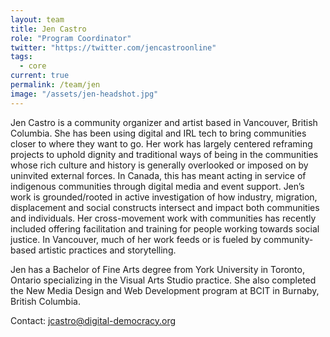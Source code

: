 ```yaml
---
layout: team
title: Jen Castro
role: "Program Coordinator"
twitter: "https://twitter.com/jencastroonline"
tags:
  - core
current: true
permalink: /team/jen
image: "/assets/jen-headshot.jpg"
---
```

Jen Castro is a community organizer and artist based in Vancouver, British Columbia. She has been using digital and IRL tech to bring communities closer to where they want to go. Her work has largely centered reframing projects to uphold dignity and traditional ways of being in the communities whose rich culture and history is generally overlooked or imposed on by uninvited external forces. In Canada, this has meant acting in service of indigenous communities through digital media and event support. Jen’s work is grounded/rooted in active investigation of how industry, migration, displacement and social constructs intersect and impact both communities and individuals. Her cross-movement work with communities has recently included offering facilitation and training for people working towards social justice. In Vancouver, much of her work feeds or is fueled by community-based artistic practices and storytelling.

Jen has a Bachelor of Fine Arts degree from York University in Toronto, Ontario specializing in the Visual Arts Studio practice. She also completed the New Media Design and Web Development program at BCIT in Burnaby, British Columbia.

Contact: [jcastro@digital-democracy.org](mailto:jcastro@digital-democracy.org)
